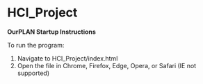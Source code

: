 # HCI_Project
__OurPLAN Startup Instructions__

To run the program:
1)	Navigate to HCI_Project/index.html
2)	Open the file in Chrome, Firefox, Edge, Opera, or Safari (IE not supported)
